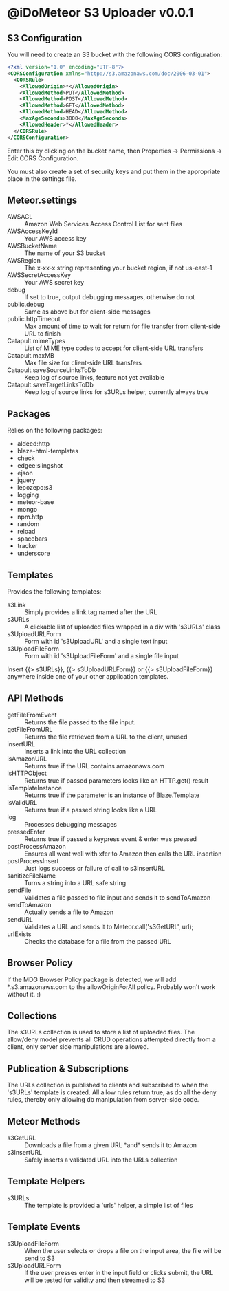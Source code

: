 # @iDoMeteor S3 Uploader v0.0.1

## S3 Configuration

You will need to create an S3 bucket with the following CORS configuration:

```xml
<?xml version="1.0" encoding="UTF-8"?>
<CORSConfiguration xmlns="http://s3.amazonaws.com/doc/2006-03-01">
  <CORSRule>
    <AllowedOrigin>*</AllowedOrigin>
    <AllowedMethod>PUT</AllowedMethod>
    <AllowedMethod>POST</AllowedMethod>
    <AllowedMethod>GET</AllowedMethod>
    <AllowedMethod>HEAD</AllowedMethod>
    <MaxAgeSeconds>3000</MaxAgeSeconds>
    <AllowedHeader>*</AllowedHeader>
  </CORSRule>
</CORSConfiguration>
```
Enter this by clicking on the bucket name, then Properties -> Permissions -> Edit CORS Configuration.

You must also create a set of security keys and put them in the appropriate place in the settings file.

## Meteor.settings

<dl>
  <dt>AWSACL</dt>
  <dd>
    Amazon Web Services Access Control List for sent files
  </dd>
  <dt>AWSAccessKeyId</dt>
  <dd>
    Your AWS access key
  </dd>
  <dt>AWSBucketName</dt>
  <dd>
    The name of your S3 bucket
  </dd>
  <dt>AWSRegion</dt>
  <dd>
    The x-xx-x string representing your bucket region, if not us-east-1
  </dd>
  <dt>AWSSecretAccessKey</dt>
  <dd>
    Your AWS secret key
  </dd>
  <dt>debug</dt>
  <dd>
    If set to true, output debugging messages, otherwise do not
  </dd>
  <dt>public.debug</dt>
  <dd>
    Same as above but for client-side messages
  </dd>
  <dt>public.httpTimeout</dt>
  <dd>
    Max amount of time to wait for return for file transfer from client-side URL to finish
  </dd>
  <dt>Catapult.mimeTypes</dt>
  <dd>
    List of MIME type codes to accept for client-side URL transfers
  </dd>
  <dt>Catapult.maxMB</dt>
  <dd>
    Max file size for client-side URL transfers
  </dd>
  <dt>Catapult.saveSourceLinksToDb</dt>
  <dd>
    Keep log of source links, feature not yet available
  </dd>
  <dt>Catapult.saveTargetLinksToDb</dt>
  <dd>
    Keep log of source links for s3URLs helper, currently always true
  </dd>
</dl>

## Packages

Relies on the following packages:

* aldeed:http
* blaze-html-templates
* check
* edgee:slingshot
* ejson
* jquery
* lepozepo:s3
* logging
* meteor-base
* mongo
* npm.http
* random
* reload
* spacebars
* tracker
* underscore

## Templates

Provides the following templates:

<dl>
  <dt>s3Link</dt>
  <dd>
    Simply provides a link tag named after the URL
  </dd>
  <dt>s3URLs</dt>
  <dd>
    A clickable list of uploaded files wrapped in a div with 's3URLs' class
  </dd>
  <dt>s3UploadURLForm</dt>
  <dd>
    Form with id 's3UploadURL' and a single text input
  </dd>
  <dt>s3UploadFileForm</dt>
  <dd>
    Form with id 's3UploadFileForm' and a single file input
  </dd>
</dl>

Insert {{> s3URLs}}, {{> s3UploadURLForm}} or {{> s3UploadFileForm}} anywhere
inside one of your other application templates.

## API Methods

<dl>
  <dt>getFileFromEvent</dt>
  <dd>
    Returns the file passed to the file input.
  </dd>
  <dt>getFileFromURL</dt>
  <dd>
    Returns the file retrieved from a URL to the client, unused
  </dd>
  <dt>insertURL</dt>
  <dd>
    Inserts a link into the URL collection
  </dd>
  <dt>isAmazonURL</dt>
  <dd>
    Returns true if the URL contains amazonaws.com
  </dd>
  <dt>isHTTPObject</dt>
  <dd>
    Returns true if passed parameters looks like an HTTP.get() result
  </dd>
  <dt>isTemplateInstance</dt>
  <dd>
    Returns true if the parameter is an instance of Blaze.Template
  </dd>
  <dt>isValidURL</dt>
  <dd>
    Returns true if a passed string looks like a URL
  </dd>
  <dt>log</dt>
  <dd>
    Processes debugging messages
  </dd>
  <dt>pressedEnter</dt>
  <dd>
    Returns true if passed a keypress event & enter was pressed
  </dd>
  <dt>postProcessAmazon</dt>
  <dd>
    Ensures all went well with xfer to Amazon then calls the URL insertion
  </dd>
  <dt>postProcessInsert</dt>
  <dd>
    Just logs success or failure of call to s3InsertURL
  </dd>
  <dt>sanitizeFileName</dt>
  <dd>
    Turns a string into a URL safe string
  </dd>
  <dt>sendFile</dt>
  <dd>
    Validates a file passed to file input and sends it to sendToAmazon
  </dd>
  <dt>sendToAmazon</dt>
  <dd>
    Actually sends a file to Amazon
  </dd>
  <dt>sendURL</dt>
  <dd>
    Validates a URL and sends it to Meteor.call('s3GetURL', url);
  </dd>
  <dt>urlExists</dt>
  <dd>
    Checks the database for a file from the passed URL
  </dd>
</dl>

## Browser Policy

If the MDG Browser Policy package is detected, we will add \*.s3.amazonaws.com
to the allowOriginForAll policy.  Probably won't work without it. :)

## Collections

The s3URLs collection is used to store a list of uploaded files.  The allow/deny
model prevents all CRUD operations attempted directly from a client, only server
side manipulations are allowed.

## Publication & Subscriptions

The URLs collection is published to clients and subscribed to when the 's3URLs'
template is created.  All allow rules return true, as do all the deny rules,
thereby only allowing db manipulation from server-side code.

## Meteor Methods

<dl>
  <dt>s3GetURL</dt>
  <dd>
    Downloads a file from a given URL *and* sends it to Amazon
  </dd>
  <dt>s3InsertURL</dt>
  <dd>
    Safely inserts a validated URL into the URLs collection
  </dd>
</dl>

## Template Helpers

<dl>
  <dt>s3URLs</dt>
  <dd>
    The template is provided a 'urls' helper, a simple list of files
  </dd>
</dt>

## Template Events

<dl>
  <dt>s3UploadFileForm</dt>
  <dd>
    When the user selects or drops a file on the input area, the file will be
    send to S3
  </dd>
  <dt>s3UploadURLForm</dt>
  <dd>
    If the user presses enter in the input field or clicks submit, the URL
    will be tested for validity and then streamed to S3
  </dd>
</dt>
